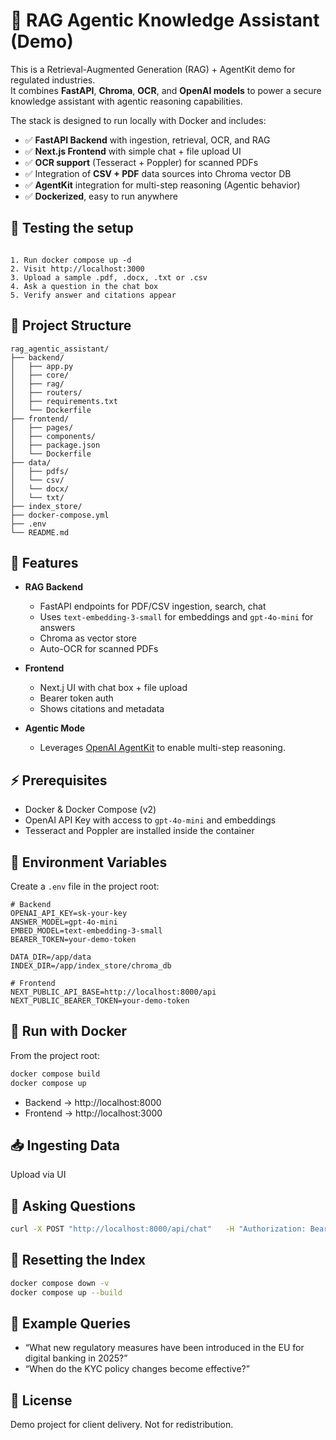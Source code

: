 # 🧠 RAG Agentic Knowledge Assistant (Demo)

This is a Retrieval-Augmented Generation (RAG) + AgentKit demo for regulated industries.  
It combines **FastAPI**, **Chroma**, **OCR**, and **OpenAI models** to power a secure knowledge assistant with agentic reasoning capabilities.

The stack is designed to run locally with Docker and includes:
- ✅ **FastAPI Backend** with ingestion, retrieval, OCR, and RAG
- ✅ **Next.js Frontend** with simple chat + file upload UI
- ✅ **OCR support** (Tesseract + Poppler) for scanned PDFs
- ✅ Integration of **CSV + PDF** data sources into Chroma vector DB
- ✅ **AgentKit** integration for multi-step reasoning (Agentic behavior)
- ✅ **Dockerized**, easy to run anywhere

## 🚀 Testing the setup

```

1. Run docker compose up -d
2. Visit http://localhost:3000
3. Upload a sample .pdf, .docx, .txt or .csv
4. Ask a question in the chat box
5. Verify answer and citations appear

```

## 🧱 Project Structure

```
rag_agentic_assistant/
├── backend/
│   ├── app.py
│   ├── core/
│   ├── rag/
│   ├── routers/
│   ├── requirements.txt
│   └── Dockerfile
├── frontend/
│   ├── pages/
│   ├── components/
│   ├── package.json
│   └── Dockerfile
├── data/
│   ├── pdfs/
│   └── csv/
│   └── docx/
│   └── txt/
├── index_store/
├── docker-compose.yml
├── .env
└── README.md
```

## 🚀 Features

- **RAG Backend**
  - FastAPI endpoints for PDF/CSV ingestion, search, chat
  - Uses `text-embedding-3-small` for embeddings and `gpt-4o-mini` for answers
  - Chroma as vector store
  - Auto-OCR for scanned PDFs

- **Frontend**
  - Next.j UI with chat box + file upload
  - Bearer token auth
  - Shows citations and metadata

- **Agentic Mode**
  - Leverages [OpenAI AgentKit](https://openai.com/index/introducing-agentkit/) to enable multi-step reasoning.

## ⚡️ Prerequisites

- Docker & Docker Compose (v2)
- OpenAI API Key with access to `gpt-4o-mini` and embeddings
- Tesseract and Poppler are installed inside the container

## 🧰 Environment Variables

Create a `.env` file in the project root:

```env
# Backend
OPENAI_API_KEY=sk-your-key
ANSWER_MODEL=gpt-4o-mini
EMBED_MODEL=text-embedding-3-small
BEARER_TOKEN=your-demo-token

DATA_DIR=/app/data
INDEX_DIR=/app/index_store/chroma_db

# Frontend
NEXT_PUBLIC_API_BASE=http://localhost:8000/api
NEXT_PUBLIC_BEARER_TOKEN=your-demo-token
```

## 🐳 Run with Docker

From the project root:

```bash
docker compose build
docker compose up
```

- Backend → http://localhost:8000
- Frontend → http://localhost:3000

## 📥 Ingesting Data

Upload via UI 

## 💬 Asking Questions

```bash
curl -X POST "http://localhost:8000/api/chat"   -H "Authorization: Bearer your-demo-token"   -H "Content-Type: application/json"   -d '{"query":"What are the encryption requirements?"}'
```

## 🧹 Resetting the Index

```bash
docker compose down -v
docker compose up --build
```

## 📝 Example Queries

- “What new regulatory measures have been introduced in the EU for digital banking in 2025?”  
- “When do the KYC policy changes become effective?”

## 📄 License

Demo project for client delivery. Not for redistribution.